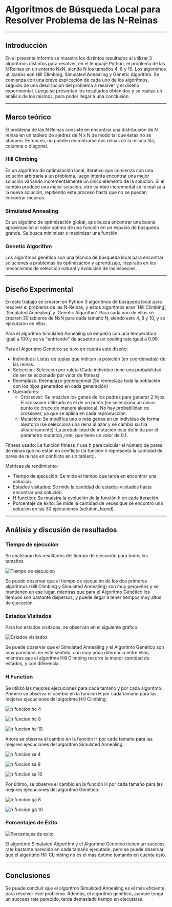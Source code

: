 # Algoritmos de Búsqueda Local para Resolver Problema de las N-Reinas

---


## Introducción

En el presente informe se muestra los distintos resultados al utilizar 3 algoritmos distintos para
resolver, en el lenguaje Python, el problema de las N Reinas en un entorno NxN, siendo N los tamaños 4, 8 y 10. Los algoritmos utilizados son Hill Climbing, Simulated Annealing y Genetic Algorithm. Se comienza con una breve explicación de cada uno de los algoritmos, seguido de una descripción del problema a resolver y el diseño experimental. Luego se presentan los resultados obtenidos y se realiza un análisis de los mismos, para poder llegar a una conclusión.

---
## Marco teórico

El problema de las N Reinas consiste en encontrar una distribución de N reinas en un tablero de ajedrez
de N x N de modo tal que éstas no se ataquen. Entonces, no pueden encontrarse dos reinas en la misma fila,
columna o diagonal.

### Hill Climbing

Es un algoritmo de optimización local, iterativo que comienza con una solución arbitraria a un problema, 
luego intenta encontrar una mejor solución variando incrementalmente un único elemento de la solución.
Si el cambio produce una mejor solución, otro cambio incremental se le realiza a la nueva solución,
repitiendo este proceso hasta que no se puedan encontrar mejoras.

### Simulated Annealing

Es un algotimo de optimización global, que busca encontrar una buena aproximación al valor óptimo
de una función en un espacio de búsqueda grande. Se busca minimizar o maximizar una función.

### Genetic Algorithm 

Los algoritmos genético son una técnica de búsqueda local para encontrar soluciones a problemas de  optimización y aprendizaje, inspirada en los mecanismos de selección natural y evolución de las especies.

---
## Diseño Experimental

En este trabajo se crearon en Python 3 algoritmos de búsqueda local para resolver el problema de las N-Reinas, y estos 
algoritmos eran 'Hill Climbing', 'Simulated Annealing' y 'Genetic Algorithm'. Para cada uno de ellos se crearon
30 tableros de NxN para cada tamaño N, siendo este 4, 8 y 10, y se ejecutaron en ellos. 

Para el algoritmo Simulated Annealing se empieza con una temperatura igual a 100 y se va "enfriando" de acuerdo a un cooling rate igual a 0.99.

Para el Algoritmo Genético se tuvo en cuenta este diseño:
* Individuos: Listas de tuplas que indican la posición (en coordenadas) de las reinas.
* Selección: Selección por ruleta (Cada individuo tiene una probabilidad de ser seleccionado por valor de fitness)
* Reemplazo: Reemplazo generacional (Se reemplaza toda la población con los hijos generados en cada generación)
* Operadores: 
  * Crossover: Se mezclan los genes de los padres para generar 2 hijos. El crossover utilizado es el de un punto (se selecciona un único punto de cruce de manera aleatoria). No hay probabilidad de crossover, ya que se aplica en cada reproducción.
  * Mutación: Se modifica uno o más genes en un individuo de forma aleatoria (se selecciona una reina al azar y se cambia su fila aleatoriamente). La probabilidad de mutación está definida por el parámetro mutation_rate, que tiene un valor de 0.1.

Fitness usado: La función fitness_f usa h para calcular el número de pares de reinas que no están en conflicto (la función h representa la cantidad de pares de reinas en conflicto en un tablero). 

Métricas de rendimiento:
- Tiempo de ejecución: Se mide el tiempo que tarda en encontrar una solución.
- Estados visitados: Se mide la cantidad de estados visitados hasta encontrar una solución.
- H function: Se muestra la evolución de la función h en cada iteración.
- Porcentaje de éxito: Se mide la cantidad de veces que se encontró una solución en las 30 ejecuciones (solution_found).

---

## Análisis y discusión de resultados

### Tiempo de ejecución
Se analizarán los resultados del tiempo de ejecución para todos los tamaños

![Tiempo de ejecucion](./images/time_comparison_all_sizes.png)

Se puede observar que el tiempo de ejecución de los dos primeros algoritmos (Hill Climbing y Simulated Annealing) son muy
pequeños y se mantienen en ese lugar, mientras que para el Algoritmo Genético los tiempos son bastante dispersos, y puede
llegar a tener tiempos muy altos de ejecución.

### Estados Visitados

Para los estados visitados, se observan en el siguiente gráfico:

![Estados visitados](./images/steps_comparison_all_sizes.png)

Se puede observar que el Simulated Annealing y el Algoritmo Genético son muy parecidos en este sentido, con muy poca 
diferencia entre ellos, mientras que el algoritmo Hill Climbing recorre la menor cantidad de estados, y con diferencia.

### H Function

Se utilizó las mejores ejecuciones para cada tamaño y por cada algoritmo. Primero se observa el cambio en la función H por cada tamaño para las mejores ejecuciones del algoritmo Hill Climbing:

![h funcion hc 4](./images/hill_climbing_h_function_4.png)

![h funcion hc 8](./images/hill_climbing_h_function_8.png)

![h funcion hc 10](./images/hill_climbing_h_function_10.png)

Ahora se observa el cambio en la función H por cada tamaño para las mejores ejecuciones del algoritmo Simulated Annealing:

![h funcion sa 4](./images/simulated_annealing_h_function_4.png)

![h funcion sa 8](./images/simulated_annealing_h_function_8.png)

![h funcion sa 10](./images/simulated_annealing_h_function_10.png)

Por último, se observa el cambio en la función H por cada tamaño para las mejores ejecuciones del algoritmo Genético:

![h funcion ga 8](./images/genetic_algorithm_h_function_8.png)

![h funcion ga 10](./images/genetic_algorithm_h_function_10.png)


### Porcentajes de Éxito

![Porcentajes de exito](./images/porcentajes.png)

El algoritmo Simulated Algorithm y el Algoritmo Genético tienen un success rate bastante parecido en cada tamaño ejecutado, 
pero se puede observar que el algoritmo Hill CLimbing no es el más óptimo tomando en cuenta esto.

---
## Conclusiones

Se puede concluír que el algoritmo Simulated Annealing es el más eficiente para resolver este problema. Además, el 
algoritmo genético, aunque tenga un success rate parecido, tarda demasiado tiempo en ejecutarse. 
